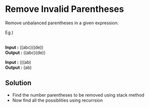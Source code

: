 <h1>Remove Invalid Parentheses</h1>

Remove unbalanced parentheses in a given expression.<br>

Eg.)<br><br> 

<b>Input :</b> ((abc)((de))<br> 
<b>Output :</b> ((abc)(de)) <br>

<b>Input :</b> (((ab) <br>
<b>Output :</b> (ab) <br>

<h2>Solution</h2>
<ul>
<li>Find the number parentheses to be removed using stack method</li>
<li>Now find all the possiblities  using recurrsion</li>
</ul
